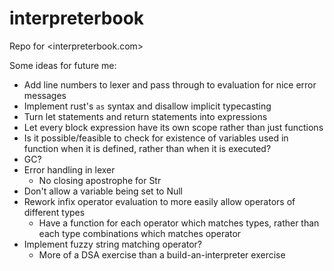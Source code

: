 # interpreterbook
Repo for <interpreterbook.com>

Some ideas for future me:
- Add line numbers to lexer and pass through to evaluation for nice error messages
- Implement rust's `as` syntax and disallow implicit typecasting
- Turn let statements and return statements into expressions
- Let every block expression have its own scope rather than just functions
- Is it possible/feasible to check for existence of variables used in function when it is defined, rather than when
it is executed?
- GC?
- Error handling in lexer
    - No closing apostrophe for Str
- Don't allow a variable being set to Null
- Rework infix operator evaluation to more easily allow operators of different types
    - Have a function for each operator which matches types, rather than each type combinations which matches operator
- Implement fuzzy string matching operator?
    - More of a DSA exercise than a build-an-interpreter exercise
